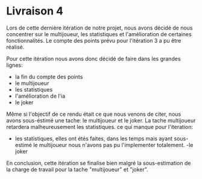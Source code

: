 # Livraison 4

Lors de cette dernière itération de notre projet, nous avons décidé de nous concentrer sur le multijoueur, les statistiques et l'amélioration de certaines fonctionnalités.
Le compte des points prévu pour l'itération 3 a pu être réalisé.

Pour cette itération nous avons donc décidé de faire dans les grandes lignes:

- la fin du compte des points
- le multijoueur
- les statistiques
- l'amélioration de l'ia
- le joker

Même si l'objectif de ce rendu était ce que nous venons de citer, nous avons sous-éstimé une tache: le multijoueur et le joker.
La tache multijoueur retardera malheureusement les statistiques.
ce qui manque pour l'iteration: 

- les statistiques, elles ont étés faites, dans les temps mais ayant sous-estimé le multijoueur nous n'avons pas pu l'implementer totalement. 
-le joker

En conclusion, cette itération se finalise bien malgré la sous-estimation de la charge de travail pour la tache "multijoueur" et "joker".  

